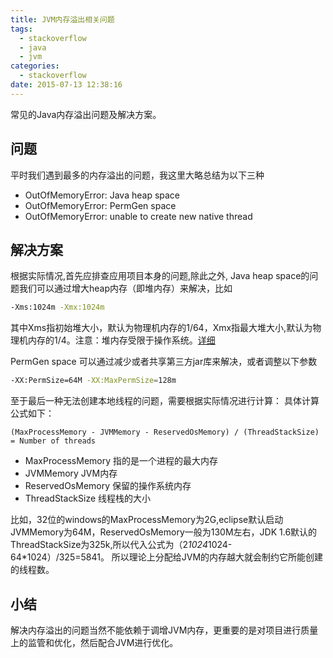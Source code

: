 ```yaml
---
title: JVM内存溢出相关问题
tags:
  - stackoverflow
  - java
  - jvm
categories:
  - stackoverflow
date: 2015-07-13 12:38:16
---
```


常见的Java内存溢出问题及解决方案。
<!-- more -->

## 问题 ##
平时我们遇到最多的内存溢出的问题，我这里大略总结为以下三种

 * OutOfMemoryError: Java heap space
 * OutOfMemoryError: PermGen space
 * OutOfMemoryError: unable to create new native thread

## 解决方案 ##
根据实际情况,首先应排查应用项目本身的问题,除此之外,
Java heap space的问题我们可以通过增大heap内存（即堆内存）来解决，比如
 ```bash
 -Xms:1024m -Xmx:1024m
 ```
 其中Xms指初始堆大小，默认为物理机内存的1/64，Xmx指最大堆大小,默认为物理机内存的1/4。注意：堆内存受限于操作系统。[详细](http://rabbit-saying.github.io)

 PermGen space 可以通过减少或者共享第三方jar库来解决，或者调整以下参数
 ```bash
 -XX:PermSize=64M -XX:MaxPermSize=128m
 ```

 至于最后一种无法创建本地线程的问题，需要根据实际情况进行计算：
 具体计算公式如下：
 ```code
 (MaxProcessMemory - JVMMemory - ReservedOsMemory) / (ThreadStackSize) = Number of threads
 ```

 * MaxProcessMemory	指的是一个进程的最大内存
 * JVMMemory        JVM内存
 * ReservedOsMemory 保留的操作系统内存
 * ThreadStackSize  线程栈的大小

比如，32位的windows的MaxProcessMemory为2G,eclipse默认启动JVMMemory为64M，ReservedOsMemory一般为130M左右，JDK 1.6默认的ThreadStackSize为325k,所以代入公式为（2*1024*1024-64*1024）/325=5841。
所以理论上分配给JVM的内存越大就会制约它所能创建的线程数。

## 小结 ##
解决内存溢出的问题当然不能依赖于调增JVM内存，更重要的是对项目进行质量上的监管和优化，然后配合JVM进行优化。
